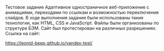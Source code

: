 Тестовое задание
Адаптивное одностраничное веб-приложение с анимациями, переходами по ссылкам и возможностью переключения слайдов.
В ходе выполнения задания были использованы такие технологии, как HTML, CSS и JavaScript. Файлы были организованы по структуре БЭМ. Сайт был протестирован на различных разрешениях.
Ссылка на сайт:

https://leonid-beep.github.io/yandex-test/
